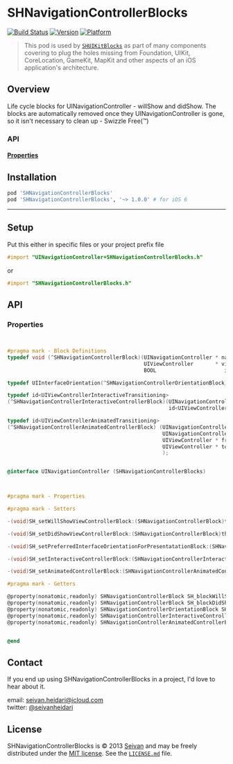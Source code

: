 SHNavigationControllerBlocks
==========
[![Build Status](https://travis-ci.org/seivan/SHNavigationControllerBlocks.png?branch=master)](https://travis-ci.org/seivan/SHNavigationControllerBlocks)
[![Version](https://cocoapod-badges.herokuapp.com/v/SHNavigationControllerBlocks/badge.png)](http://cocoadocs.org/docsets/SHNavigationControllerBlocks)
[![Platform](https://cocoapod-badges.herokuapp.com/p/SHNavigationControllerBlocks/badge.png)](http://cocoadocs.org/docsets/SHNavigationControllerBlocks)

> This pod is used by [`SHUIKitBlocks`](https://github.com/seivan/SHUIKitBlocks) as part of many components covering to plug the holes missing from Foundation, UIKit, CoreLocation, GameKit, MapKit and other aspects of an iOS application's architecture.

Overview
--------
Life cycle blocks for UINavigationController - willShow and didShow. 
The blocks are automatically removed once they UINavigationController is gone, so it isn't necessary to clean up - Swizzle Free(™)

### API

#### [Properties](https://github.com/seivan/SHNavigationControllerBlocks#properties-1)


Installation
------------

```ruby
pod 'SHNavigationControllerBlocks' 
pod 'SHNavigationControllerBlocks', '~> 1.0.0' # for iOS 6
```

***

Setup
-----

Put this either in specific files or your project prefix file

```objective-c
#import "UINavigationController+SHNavigationControllerBlocks.h"
```
or
```objective-c
#import "SHNavigationControllerBlocks.h"
```

API
-----

### Properties

```objective-c


#pragma mark - Block Definitions
typedef void (^SHNavigationControllerBlock)(UINavigationController * navigationController,
                                            UIViewController       * viewController,
                                            BOOL                      isAnimated);

typedef UIInterfaceOrientation(^SHNavigationControllerOrientationBlock)(UINavigationController * navigationController);

typedef id<UIViewControllerInteractiveTransitioning>
(^SHNavigationControllerInteractiveControllerBlock)(UINavigationController * navigationController,
                                                    id<UIViewControllerAnimatedTransitioning> animationController);

typedef id<UIViewControllerAnimatedTransitioning>
(^SHNavigationControllerAnimatedControllerBlock) (UINavigationController * navigationController,
                                                  UINavigationControllerOperation operation,
                                                  UIViewController * fromVC,
                                                  UIViewController * toVC
                                                  );


@interface UINavigationController (SHNavigationControllerBlocks)



#pragma mark - Properties

#pragma mark - Setters

-(void)SH_setWillShowViewControllerBlock:(SHNavigationControllerBlock)theBlock;

-(void)SH_setDidShowViewControllerBlock:(SHNavigationControllerBlock)theBlock;

-(void)SH_setPreferredInterfaceOrientationForPresentatationBlock:(SHNavigationControllerOrientationBlock)theBlock;

-(void)SH_setInteractiveControllerBlock:(SHNavigationControllerInteractiveControllerBlock)theBlock;

-(void)SH_setAnimatedControllerBlock:(SHNavigationControllerAnimatedControllerBlock)theBlock;

#pragma mark - Getters

@property(nonatomic,readonly) SHNavigationControllerBlock SH_blockWillShowViewController;
@property(nonatomic,readonly) SHNavigationControllerBlock SH_blockDidShowViewController;
@property(nonatomic,readonly) SHNavigationControllerOrientationBlock SH_blockInterfaceOrientationForPresentation;
@property(nonatomic,readonly) SHNavigationControllerInteractiveControllerBlock SH_blockInteractiveController;
@property(nonatomic,readonly) SHNavigationControllerAnimatedControllerBlock SH_blockAnimatedController;


@end

```


Contact
-------

If you end up using SHNavigationControllerBlocks in a project, I'd love to hear about it.

email: [seivan.heidari@icloud.com](mailto:seivan.heidari@icloud.com)  
twitter: [@seivanheidari](https://twitter.com/seivanheidari)

## License

SHNavigationControllerBlocks is © 2013 [Seivan](http://www.github.com/seivan) and may be freely
distributed under the [MIT license](http://opensource.org/licenses/MIT).
See the [`LICENSE.md`](https://github.com/seivan/SHNavigationControllerBlocks/blob/master/LICENSE.md) file.

